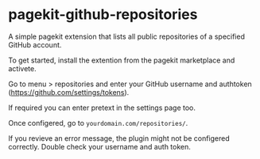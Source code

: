 # pagekit-github-repositories
A simple pagekit extension that lists all public repositories of a specified GitHub account.

To get started, install the extention from the pagekit marketplace and activete.

Go to menu > repositories and enter your GitHub username and authtoken (https://github.com/settings/tokens).


If required you can enter pretext in the settings page too.

Once configered, go to `yourdomain.com/repositories/`.

If you revieve an error message, the plugin might not be configered correctly. Double check your username and auth token.
